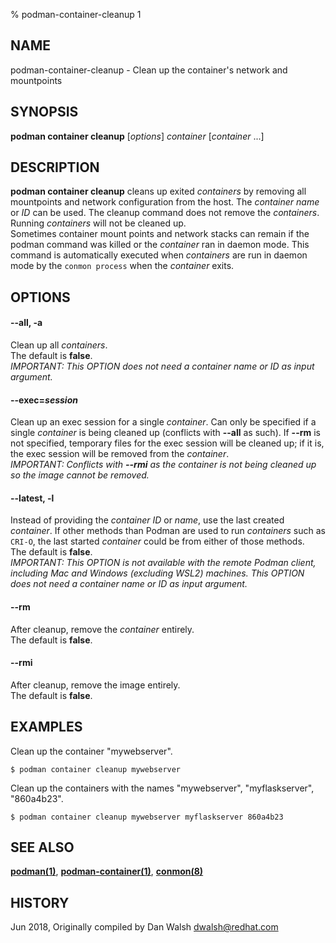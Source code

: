 % podman-container-cleanup 1

## NAME

podman\-container\-cleanup - Clean up the container's network and mountpoints

## SYNOPSIS

**podman container cleanup** [*options*] _container_ [*container* ...]

## DESCRIPTION

**podman container cleanup** cleans up exited _containers_ by removing all mountpoints and network configuration from the host. The _container name_ or _ID_ can be used. The cleanup command does not remove the _containers_. Running _containers_ will not be cleaned up.\
Sometimes container mount points and network stacks can remain if the podman command was killed or the _container_ ran in daemon mode. This command is automatically executed when _containers_ are run in daemon mode by the `conmon process` when the _container_ exits.

## OPTIONS

#### **--all**, **-a**

Clean up all _containers_.\
The default is **false**.\
_IMPORTANT: This OPTION does not need a container name or ID as input argument._

#### **--exec**=_session_

Clean up an exec session for a single _container_.
Can only be specified if a single _container_ is being cleaned up (conflicts with **--all** as such). If **--rm** is not specified, temporary files for the exec session will be cleaned up; if it is, the exec session will be removed from the _container_.\
_IMPORTANT: Conflicts with **--rmi** as the container is not being cleaned up so the image cannot be removed._

#### **--latest**, **-l**

Instead of providing the _container ID_ or _name_, use the last created _container_. If other methods than Podman are used to run _containers_ such as `CRI-O`, the last started _container_ could be from either of those methods.\
The default is **false**.\
_IMPORTANT: This OPTION is not available with the remote Podman client, including Mac and Windows (excluding WSL2) machines. This OPTION does not need a container name or ID as input argument._

#### **--rm**

After cleanup, remove the _container_ entirely.\
The default is **false**.

#### **--rmi**

After cleanup, remove the image entirely.\
The default is **false**.

## EXAMPLES

Clean up the container "mywebserver".

```
$ podman container cleanup mywebserver
```

Clean up the containers with the names "mywebserver", "myflaskserver", "860a4b23".

```
$ podman container cleanup mywebserver myflaskserver 860a4b23
```

## SEE ALSO

**[podman(1)](podman.md)**, **[podman-container(1)](podman-container/podman-container.md)**, **[conmon(8)](https://github.com/containers/conmon/blob/main/docs/conmon.8.md)**

## HISTORY

Jun 2018, Originally compiled by Dan Walsh <dwalsh@redhat.com>
